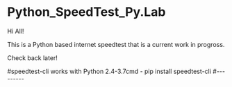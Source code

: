 # Python_SpeedTest_Py.Lab
 Hi All!

 This is a Python based internet speedtest that is a current work in progross. 

 Check back later! 

#speedtest-cli works with Python 2.4-3.7cmd - pip install speedtest-cli
#---------